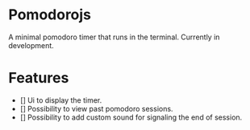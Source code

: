 # Pomodorojs
A minimal pomodoro timer that runs in the terminal.
Currently in development.

# Features
- [] Ui to display the timer.
- [] Possibility to view past pomodoro sessions.
- [] Possibility to add custom sound for signaling the end of session.
